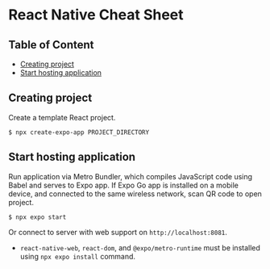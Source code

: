 # React Native Cheat Sheet <!-- omit in toc -->

## Table of Content <!-- omit in toc -->
- [Creating project](#creating-project)
- [Start hosting application](#start-hosting-application)

## Creating project
Create a template React project.
```
$ npx create-expo-app PROJECT_DIRECTORY
```

## Start hosting application
Run application via Metro Bundler, which compiles JavaScript code using Babel and serves to Expo app. If Expo Go app is installed on a mobile device, and connected to the same wireless network, scan QR code to open project.
```
$ npx expo start
```

Or connect to server with web support on `http://localhost:8081`.
- `react-native-web`, `react-dom`, and `@expo/metro-runtime` must be installed using `npx expo install` command.
